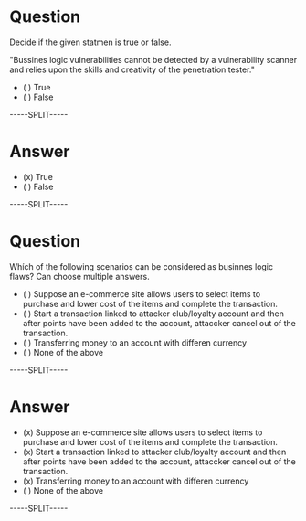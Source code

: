 # Question

Decide if the given statmen is true or false.

"Bussines logic vulnerabilities cannot be detected by a vulnerability scanner and relies upon the skills and creativity of the penetration tester."

* ( ) True
* ( ) False

-----SPLIT-----

# Answer

* (x) True
* ( ) False

-----SPLIT-----


# Question

Whích of the following scenarios can be considered as businnes logic flaws? Can choose multiple answers.

* ( ) Suppose an e-commerce site allows users to select items to purchase and lower cost of the items and complete the transaction.
* ( ) Start a transaction linked to attacker club/loyalty account and then after points have been added to the account, attaccker cancel out of the transaction.
* ( ) Transferring money to an account with differen currency
* ( ) None of the above

-----SPLIT-----

# Answer

* (x) Suppose an e-commerce site allows users to select items to purchase and lower cost of the items and complete the transaction.
* (x) Start a transaction linked to attacker club/loyalty account and then after points have been added to the account, attaccker cancel out of the transaction.
* (x) Transferring money to an account with differen currency
* ( ) None of the above

-----SPLIT-----
